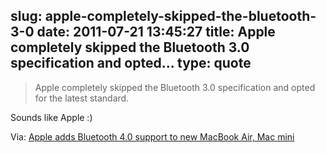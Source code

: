 slug: apple-completely-skipped-the-bluetooth-3-0
date: 2011-07-21 13:45:27
title: Apple completely skipped the Bluetooth 3.0 specification and opted...
type: quote
---

> Apple completely skipped the Bluetooth 3.0 specification and opted for the latest standard.

Sounds like Apple :)

 Via: [Apple adds Bluetooth 4.0 support to new MacBook Air, Mac mini](http://www.appleinsider.com/articles/11/07/20/apple_adds_bluetooth_4_0_support_to_new_macbook_air_mac_mini.html)

